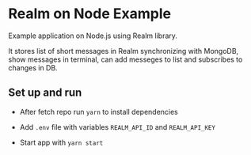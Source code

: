 # Realm on Node Example

Example application on Node.js using Realm library.

It stores list of short messages in Realm synchronizing with MongoDB, show messages in terminal, can add messeges to list and subscribes to changes in DB.

## Set up and run

- After fetch repo run `yarn` to install dependencies

- Add `.env` file with variables `REALM_API_ID` and `REALM_API_KEY`

- Start app with `yarn start`

